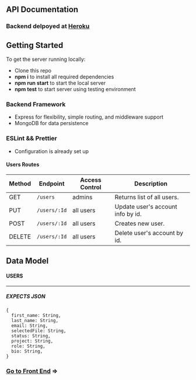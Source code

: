 ##  API Documentation

### Backend delpoyed at [Heroku](https://luci-project.herokuapp.com/) <br>


## Getting Started

To get the server running locally:

- Clone this repo
- **npm i** to install all required dependencies
- **npm run start** to start the local server
- **npm test** to start server using testing environment

### Backend Framework

- Express for flexibility, simple routing, and middleware support
- MongoDB for data persistence

### ESLint && Prettier
- Configuration is already set up

#### Users Routes

| Method | Endpoint                    | Access Control | Description                           |
| ------ | --------------------------- | -------------- | ------------------------------------- |
| GET    | `/users`                    | admins         | Returns list of all users.            |
| PUT    | `/users/:Id`                | all users      | Update user's account info by id.     |
| POST   | `/users/:Id`                | all users      | Creates new user.                     |
| DELETE | `/users/:Id`                | all users      | Delete user's account by id.          |

## Data Model

#### USERS

---

##### EXPECTS JSON

```
{
  first_name: String,
  last_name: String,
  email: String,
  selectedFile: String,
  status: String,
  project: String,
  role: String,
  bio: String,
}

```

### [Go to Front End](https://github.com/LUCI-Task/client) =>
